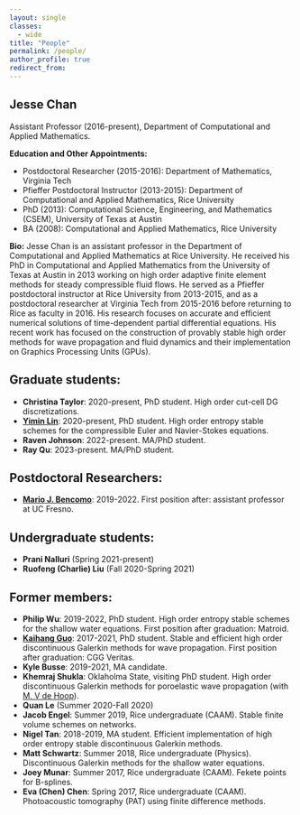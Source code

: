```yaml
---
layout: single
classes:
  - wide
title: "People"
permalink: /people/
author_profile: true
redirect_from: 
---
```



## Jesse Chan 

Assistant Professor (2016-present), Department of Computational and Applied Mathematics.

**Education and Other Appointments:**

* Postdoctoral Researcher (2015-2016): Department of Mathematics, Virginia Tech
* Pfieffer Postdoctoral Instructor (2013-2015): Department of Computational and Applied Mathematics, Rice University
* PhD (2013): Computational Science, Engineering, and Mathematics (CSEM), University of Texas at Austin
* BA (2008): Computational and Applied Mathematics, Rice University

**Bio:** Jesse Chan is an assistant professor in the Department of Computational and Applied Mathematics at Rice University.  He received his PhD in Computational and Applied Mathematics from the University of Texas at Austin in 2013 working on high order adaptive finite element methods for steady compressible fluid flows.  He served as a Pfieffer postdoctoral instructor at Rice University from 2013-2015, and as a postdoctoral researcher at Virginia Tech from 2015-2016 before returning to Rice as faculty in 2016. His research focuses on accurate and efficient numerical solutions of time-dependent partial differential equations. His recent work has focused on the construction of provably stable high order methods for wave propagation and fluid dynamics and their implementation on Graphics Processing Units (GPUs).

## Graduate students:

* **Christina Taylor**: 2020-present, PhD student. High order cut-cell DG discretizations.
* [**Yimin Lin**](https://yiminllin.github.io): 2020-present, PhD student. High order entropy stable schemes for the compressible Euler and Navier-Stokes equations.
* **Raven Johnson**: 2022-present. MA/PhD student.
* **Ray Qu**: 2023-present. MA/PhD student. 

## Postdoctoral Researchers:

* [**Mario J. Bencomo**](https://scholar.google.com/citations?user=j1w68BQAAAAJ&hl=en): 2019-2022. First position after: assistant professor at UC Fresno.

## Undergraduate students:

* **Prani Nalluri** (Spring 2021-present)
* **Ruofeng (Charlie) Liu** (Fall 2020-Spring 2021)

## Former members: 

* **Philip Wu**: 2019-2022, PhD student. High order entropy stable schemes for the shallow water equations. First position after graduation: Matroid.
* [**Kaihang Guo**](https://kguo26.github.io): 2017-2021, PhD student. Stable and efficient high order discontinuous Galerkin methods for wave propagation. First position after graduation: CGG Veritas.
* **Kyle Busse**: 2019-2021, MA candidate. 
* **Khemraj Shukla**: Oklaholma State, visiting PhD student. High order discontinuous Galerkin methods for poroelastic wave propagation (with [M. V de Hoop](http://maartendehoop.rice.edu/)).
* **Quan Le** (Summer 2020-Fall 2020)
* **Jacob Engel**: Summer 2019, Rice undergraduate (CAAM). Stable finite volume schemes on networks. 
* **Nigel Tan**: 2018-2019, MA student. Efficient implementation of high order entropy stable discontinuous Galerkin methods.
* **Matt Schwartz**: Summer 2018, Rice undergraduate (Physics). Discontinuous Galerkin methods for the shallow water equations.
* **Joey Munar**: Summer 2017, Rice undergraduate (CAAM). Fekete points for B-splines.
* **Eva (Chen) Chen**: Spring 2017, Rice undergraduate (CAAM). Photoacoustic tomography (PAT) using finite difference methods.

